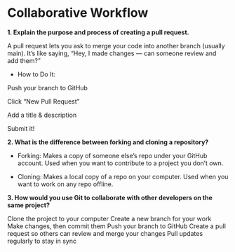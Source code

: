 # Collaborative Workflow

**1. Explain the purpose and process of creating a pull request.**

A pull request lets you ask to merge your code into another branch (usually main). It’s like saying, “Hey, I made changes — can someone review and add them?”

- How to Do It:

Push your branch to GitHub

Click “New Pull Request”

Add a title & description

Submit it!

**2. What is the difference between forking and cloning a repository?**

- Forking:
  Makes a copy of someone else’s repo under your GitHub account.
  Used when you want to contribute to a project you don’t own.

- Cloning:
  Makes a local copy of a repo on your computer.
  Used when you want to work on any repo offline.

**3. How would you use Git to collaborate with other developers on the same project?**

Clone the project to your computer
Create a new branch for your work
Make changes, then commit them
Push your branch to GitHub
Create a pull request so others can review and merge your changes
Pull updates regularly to stay in sync
